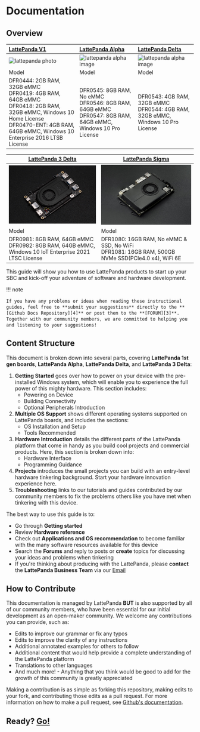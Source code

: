 # Documentation

## Overview

| [LattePanda V1][1]                            | [LattePanda Alpha][2]                         | [LattePanda Delta][6] |
| :--------------------------------------- | :--------------------------------------- | :--------------------------------------- |
| ![lattepanda photo](/assets/images/lattepanda_photo_900x600.jpg) | ![lattepanda alpha image](/assets/images/lattepanda_alpha_photo_900x600.jpg) | ![lattepanda alpha image](/assets/images/lattepanda_alpha_photo_900x600.jpg) |
| Model                                   | Model                                   | Model                                   |
| DFR0444: 2GB RAM, 32GB eMMC<br />DFR0419: 4GB RAM, 64GB eMMC<br />DFR0418: 2GB RAM, 32GB eMMC,  Windows 10 Home License<br />DFR0470-ENT: 4GB RAM,  64GB eMMC, Windows 10 Enterprise 2016 LTSB License<br /> | DFR0545: 8GB RAM, No eMMC<br />DFR0546: 8GB RAM, 64GB eMMC<br />DFR0547: 8GB RAM, 64GB eMMC,  Windows 10 Pro License<br /> | DFR0543: 4GB RAM, 32GB eMMC<br />DFR0544: 4GB RAM, 32GB eMMC, Windows 10 Pro License<br /> |

[1]: /content/1st_edition/power_on.md
[2]: /content/alpha_edition/get_started.md
[6]: /content/delta_edition/get_started.md



| [LattePanda 3 Delta][7] | [LattePanda Sigma][8] |
| ---------------------------------------- | ---------------------------------------- |
| ![lattepanda 3 delta image](/assets/images/lattepanda_3_delta_photo_900x600.jpg) | ![lattepanda Sigma image](/assets/images/sigma/SigmaBoardPhoto.jpg) |
| Model                             | Model |
| DFR0981: 8GB RAM, 64GB eMMC<br />DFR0982: 8GB RAM, 64GB eMMC, Windows 10 IoT Enterprise 2021 LTSC License<br /> | DFR1080: 16GB RAM, No eMMC & SSD, No WiFi<br />DFR1081: 16GB RAM, 500GB NVMe SSD(PCIe4.0 x4), WiFi 6E<br /> |

[7]: /content/3rd_delta_edition/get_started.md
[8]: /content/sigma_edition/Getting_Started.md

This guide will show you how to use LattePanda products to start up your SBC and kick-off your adventure of software and hardware development.


!!! note

    If you have any problems or ideas when reading these instructional guides, feel free to **submit your suggestions** directly to the **[Github Docs Repository][4]** or post them to the **[FORUM][3]**. Together with our community members, we are committed to helping you and listening to your suggestions!

[3]: https://www.lattepanda.com/forum
[4]: https://github.com/LattePandaTeam/Docs

## Content Structure
This document is broken down into several parts, covering **LattePanda 1st gen boards**, **LattePanda Alpha**, **LattePanda Delta**, and **LattePanda 3 Delta**:


1. **Getting Started** goes over how to power on your device with the pre-installed Windows system, which will enable you to experience the full power of this mighty hardware. This section includes:
    * Powering on Device
    * Building Connectivity
    * Optional Peripherals Introduction
2. **Multiple OS Support** shows different operating systems supported on LattePanda boards, and includes the sections:
    * OS Installation and Setup
    * Tools Recommended
3. **Hardware Introduction** details the different parts of the LattePanda platform that come in handy as you build cool projects and commercial products. Here, this section is broken down into: 
    * Hardware Interface
    * Programming Guidance
4. **Projects** introduces the small projects you can build with an entry-level hardware tinkering background. Start your hardware innovation experience here.
5. **Troubleshooting** links to our tutorials and guides contributed by our community members to fix the problems others like you have met when tinkering with this device.


The best way to use this guide is to:

* Go through **Getting started**
* Review **Hardware reference**
* Check out **Applications and OS recommendation** to become familiar with the many software resources available for this device
* Search the **Forums** and reply to posts or **create** topics for discussing your ideas and problems when tinkering
* If you're thinking about producing with the LattePanda, please **contact** the **LattePanda Business Team** via our [Email](mailto:lattepanda@outlook.com)

## How to Contribute

This documentation is managed by LattePanda **BUT** is also supported by all of our community members, who have been essential for our initial development as an open-maker community. We welcome any contributions you can provide, such as:

- Edits to improve our grammar or fix any typos
- Edits to improve the clarity of any instructions
- Additional annotated examples for others to follow
- Additional content that would help provide a complete understanding of the LattePanda platform
- Translations to other languages
- And much more! - Anything that you think would be good to add for the growth of this community is greatly appreciated

Making a contribution is as simple as forking this repository, making edits to your fork, and contributing those edits as a pull request. For more information on how to make a pull request, see [Github's documentation](https://help.github.com/articles/using-pull-requests/).


## Ready?  [Go!][5]
[5]: /content/1st_edition/power_on.md
